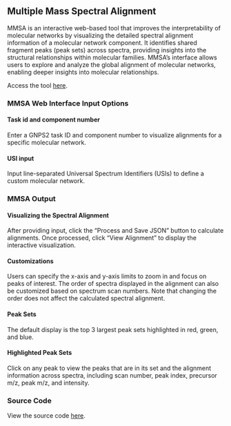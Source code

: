 ## Multiple Mass Spectral Alignment
MMSA is an interactive web-based tool that improves the interpretability of molecular networks by visualizing the detailed spectral alignment information of a molecular network component. It identifies shared fragment peaks (peak sets) across spectra, providing insights into the structural relationships within molecular families. MMSA’s interface allows users to explore and analyze the global alignment of molecular networks, enabling deeper insights into molecular relationships.

Access the tool [here](https://multiplealignment.gnps2.org/spectraalignment). 

### MMSA Web Interface Input Options

#### Task id and component number
Enter a GNPS2 task ID and component number to visualize alignments for a specific molecular network.

#### USI input
Input line-separated Universal Spectrum Identifiers (USIs) to define a custom molecular network. 

### MMSA Output

#### Visualizing the Spectral Alignment
After providing input, click the “Process and Save JSON” button to calculate alignments. Once processed, click “View Alignment” to display the interactive visualization.

#### Customizations
Users can specify the x-axis and y-axis limits to zoom in and focus on peaks of interest. The order of spectra displayed in the alignment can also be customized based on spectrum scan numbers. Note that changing the order does not affect the calculated spectral alignment.

#### Peak Sets
The default display is the top 3 largest peak sets highlighted in red, green, and blue.

#### Highlighted Peak Sets
Click on any peak to view the peaks that are in its set and the alignment information across spectra, including scan number, peak index, precursor m/z, peak m/z, and intensity.

### Source Code 
View the source code [here](). 